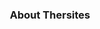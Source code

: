 
<p align="center">
  <p align="center">
   
  </p>
  <h3 align="center">
    About Thersites
  </h3>
  
</p>

